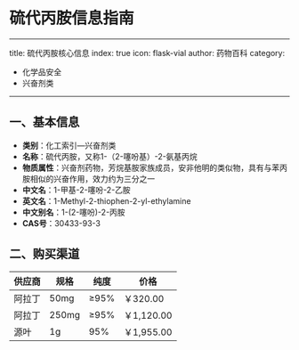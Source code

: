 # 硫代丙胺信息指南
---
title: 硫代丙胺核心信息
index: true
icon: flask-vial
author: 药物百科
category:
  - 化学品安全
  - 兴奋剂类
---

## 一、基本信息
- **类别**：化工索引—兴奋剂类
- **名称**：硫代丙胺，又称1-（2-噻吩基）-2-氨基丙烷
- **物质属性**：兴奋剂药物，芳烷基胺家族成员，安非他明的类似物，具有与苯丙胺相似的兴奋作用，效力约为三分之一
- **中文名**：1-甲基-2-噻吩-2-乙胺
- **英文名**：1-Methyl-2-thiophen-2-yl-ethylamine
- **中文别名**：1-(2-噻吩)-2-丙胺
- **CAS号**：30433-93-3


## 二、购买渠道
| 供应商   | 规格    | 纯度    | 价格      |
|----------|---------|---------|-----------|
| 阿拉丁   | 50mg    | ≥95%    | ￥320.00  |
| 阿拉丁   | 250mg   | ≥95%    | ￥1,120.00|
| 源叶     | 1g      | 95%     | ￥1,955.00|
